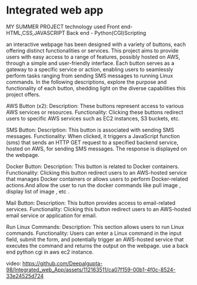 # Integrated web app

MY SUMMER PROJECT
technology used 
Front end- HTML,CSS,JAVASCRIPT
Back end - Python(CGI)Scripting

 an interactive webpage has been designed with a variety of buttons, each offering distinct functionalities or services. This project aims to provide users with easy access to a range of features, possibly hosted on AWS, through a simple and user-friendly interface. Each button serves as a gateway to a specific service or action, enabling users to seamlessly perform tasks ranging from sending SMS messages to running Linux commands. In the following descriptions, explore the purpose and functionality of each button, shedding light on the diverse capabilities this project offers.

AWS Button (x2): Description: These buttons represent access to various AWS services or resources. Functionality: Clicking these buttons redirect users to specific AWS services such as EC2 instances, S3 buckets, etc.

SMS Button: Description: This button is associated with sending SMS messages. Functionality: When clicked, it triggers a JavaScript function (sms) that sends an HTTP GET request to a specified backend service, hosted on AWS, for sending SMS messages. The response is displayed on the webpage.

Docker Button: Description: This button is related to Docker containers. Functionality: Clicking this button redirect users to an AWS-hosted service that manages Docker containers or allows users to perform Docker-related actions.And allow the user to run the docker commands like pull image , display list of image , etc .

Mail Button: Description: This button provides access to email-related services. Functionality: Clicking this button redirect users to an AWS-hosted email service or application for email.

Run Linux Commands: Description: This section allows users to run Linux commands. Functionality: Users can enter a Linux command in the input field, submit the form, and potentially trigger an AWS-hosted service that executes the command and returns the output on the webpage.
use a back end python cgi in aws ec2 instance.

video: 
https://github.com/Deepalgupta-98/Integrated_web_App/assets/112163511/ca07f159-00b1-4f0c-8524-33e24525d724
